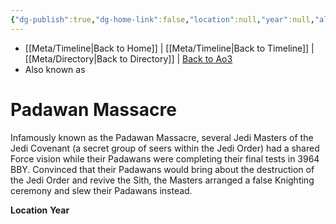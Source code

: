 ```yaml
---
{"dg-publish":true,"dg-home-link":false,"location":null,"year":null,"aliases":[],"tags":["event","battle"],"permalink":"/battles-major-events-wars-eras/padawan-massacre/","dgHomeLink":false,"dgPassFrontmatter":true}
---
```


- [[Meta/Timeline\|Back to Home]] | [[Meta/Timeline\|Back to Timeline]] | [[Meta/Directory\|Back to Directory]] | [Back to Ao3](https://archiveofourown.org/works/19334440/chapters/45992584)
- Also known as

# Padawan Massacre
Infamously known as the Padawan Massacre, several Jedi Masters of the Jedi Covenant (a secret group of seers within the Jedi Order) had a shared Force vision while their Padawans were completing their final tests in 3964 BBY. Convinced that their Padawans would bring about the destruction of the Jedi Order and revive the Sith, the Masters arranged a false Knighting ceremony and slew their Padawans instead. 

**Location** 
**Year** 